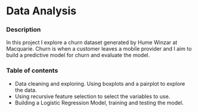 #  Data Analysis

### Description
In this project I explore a churn dataset generated by Hume Winzar at Macquarie. Churn is when a customer leaves a mobile provider and I aim to build a predictive model for churn and evaluate the model.
### Table of contents
- Data cleaning and exploring. Using boxplots and a pairplot to explore the data.
- Using recursive feature selection to select the variables to use. 
- Building a Logistic Regression Model, training and testing the model.